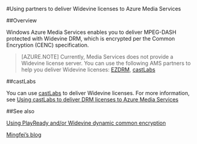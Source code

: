<properties 
	pageTitle="Using partners to deliver Widevine licenses to Azure Media Services" 
	description="This article describes how you can use Azure Media Services (AMS) to deliver a stream that is dynamically encrypted by AMS with both PlayReady and Widevine DRMs. The PlayReady license comes from Media Services PlayReady license server and Widevine license is delivered by castLabs license server." 
	services="media-services" 
	documentationCenter="" 
	authors="Juliako" 
	manager="dwrede" 
	editor=""/>

<tags
	ms.service="media-services"
	ms.date="10/07/2015"
	wacn.date=""/>

#Using partners to deliver Widevine licenses to Azure Media Services

##Overview

Windows Azure Media Services enables you to deliver MPEG-DASH protected with Widevine DRM, which is encrypted per the Common Encryption (CENC) specification.

>[AZURE.NOTE] Currently, Media Services does not provide a Widevine license server. You can use the following AMS partners to help you deliver Widevine licenses: [EZDRM](http://ezdrm.com/), [castLabs](http://castlabs.com/company/partners/azure/)

##castLabs

You can use [castLabs](http://castlabs.com/company/partners/azure/) to deliver Widevine licenses. For more information, see [Using castLabs to deliver DRM licenses to Azure Media Services](/documentation/articles/media-services-castlabs-integration)

<!-- deleted by customization
##Axinom

You can use [Axinom](http://www.axinom.com/press/ibc-axinom-drm-6/) to deliver Widevine licenses. For more information, see [Using Axinom to deliver DRM licenses to Azure Media Services](/documentation/articles/media-services-axinom-integration)


##Media Services learning paths

You can view AMS learning paths here:

- [AMS Live Streaming Workflow](http://azure.microsoft.com/documentation/learning-paths/media-services-streaming-live/)
- [AMS on Demand Streaming Workflow](http://azure.microsoft.com/documentation/learning-paths/media-services-streaming-on-demand/)
-->

##See also

[Using PlayReady and/or Widevine dynamic common encryption](/documentation/articles/media-services-protect-with-drm)

[Mingfei’s blog](https://azure.microsoft.com/blog/azure-media-services-adds-google-widevine-packaging-for-delivering-multi-drm-stream/)

